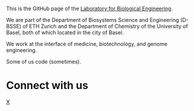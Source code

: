 This is the GitHub page of the [Laboratory for Biological Engineering](https://bsse.ethz.ch/platt).

We are part of the Department of Biosystems Science and Engineering (D-​BSSE) of ETH Zurich and the Department of Chemistry of the University of Basel, both of which located in the city of Basel.

We work at the interface of medicine, biotechnology, and genome engineering.

Some of us code (sometimes). 

# Connect with us

[X](https://twitter.com/randall_platt)
